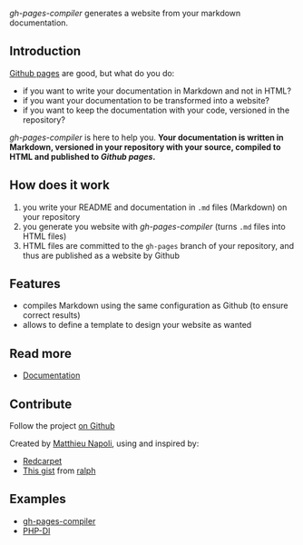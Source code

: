 *gh-pages-compiler* generates a website from your markdown documentation.

## Introduction

[Github pages](http://pages.github.com/) are good, but what do you do:

* if you want to write your documentation in Markdown and not in HTML?
* if you want your documentation to be transformed into a website?
* if you want to keep the documentation with your code, versioned in the repository?

*gh-pages-compiler* is here to help you. **Your documentation is written in Markdown,
versioned in your repository with your source, compiled to HTML and published to *Github pages*.**

## How does it work

1. you write your README and documentation in `.md` files (Markdown) on your repository
2. you generate you website with *gh-pages-compiler* (turns `.md` files into HTML files)
4. HTML files are committed to the `gh-pages` branch of your repository, and thus are published as a website by Github

## Features

* compiles Markdown using the same configuration as Github (to ensure correct results)
* allows to define a template to design your website as wanted

## Read more

* [Documentation](doc/)

## Contribute

Follow the project [on Github](https://github.com/mnapoli/gh-pages-compiler/)

Created by [Matthieu Napoli](https://github.com/mnapoli), using and inspired by:

* [Redcarpet](https://github.com/vmg/redcarpet)
* [This gist](https://gist.github.com/1300939) from [ralph](https://gist.github.com/ralph)

## Examples

* [gh-pages-compiler](http://mnapoli.github.com/gh-pages-compiler/)
* [PHP-DI](http://mnapoli.github.com/PHP-DI/)
